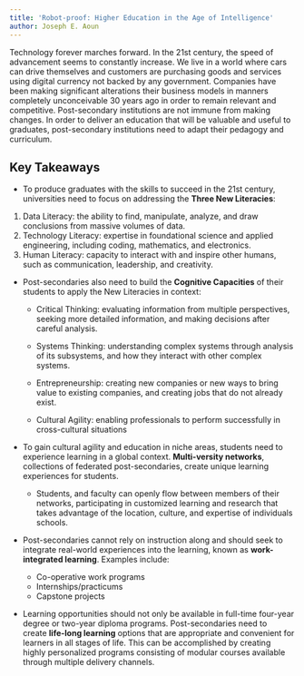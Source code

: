 ```yaml
---
title: 'Robot-proof: Higher Education in the Age of Intelligence'
author: Joseph E. Aoun
---
```


Technology forever marches forward. In the 21st century, the speed of advancement seems to constantly increase. We live in a world where cars can drive themselves and customers are purchasing goods and services using digital currency not backed by any government. Companies have been making significant alterations their business models in manners completely unconceivable 30 years ago in order to remain relevant and competitive. Post-secondary institutions are not immune from making changes. In order to deliver an education that will be valuable and useful to graduates, post-secondary institutions need to adapt their pedagogy and curriculum.

## Key Takeaways

* To produce graduates with the skills to succeed in the 21st century, universities need to focus on addressing the **Three New Literacies**:

1. Data Literacy: the ability to find, manipulate, analyze, and draw conclusions from massive volumes of data.
1. Technology Literacy: expertise in foundational science and applied engineering, including coding, mathematics, and electronics.
1. Human Literacy: capacity to interact with and inspire other humans, such as communication, leadership, and creativity.

* Post-secondaries also need to build the **Cognitive Capacities** of their students to apply the New Literacies in context:
    * Critical Thinking: evaluating information from multiple perspectives, seeking more detailed information, and making decisions after careful analysis.

    * Systems Thinking: understanding complex systems through analysis of its subsystems, and how they interact with other complex systems.

    * Entrepreneurship: creating new companies or new ways to bring value to existing companies, and creating jobs that do not already exist.

    * Cultural Agility: enabling professionals to perform successfully in cross-cultural situations

* To gain cultural agility and education in niche areas, students need to experience learning in a global context. __Multi-versity networks__, collections of federated post-secondaries, create unique learning experiences for students.

    * Students, and faculty can openly flow between members of their networks, participating in customized learning and research that takes advantage of the location, culture, and expertise of individuals schools.

* Post-secondaries cannot rely on instruction along and should seek to integrate real-world experiences into the learning, known as **work-integrated learning**. Examples include:

    * Co-operative work programs
    * Internships/practicums
    * Capstone projects

* Learning opportunities should not only be available in full-time four-year degree or two-year diploma programs. Post-secondaries need to create **life-long learning** options that are appropriate and convenient for learners in all stages of life. This can be accomplished by creating highly personalized programs consisting of modular courses available through multiple delivery channels.
